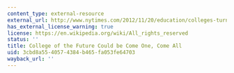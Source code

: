 ```yaml
---
content_type: external-resource
external_url: http://www.nytimes.com/2012/11/20/education/colleges-turn-to-crowd-sourcing-courses.html
has_external_license_warning: true
license: https://en.wikipedia.org/wiki/All_rights_reserved
status: ''
title: College of the Future Could be Come One, Come All
uid: 3cbd8a55-4057-4384-b465-fa053fe64703
wayback_url: ''
---
```

